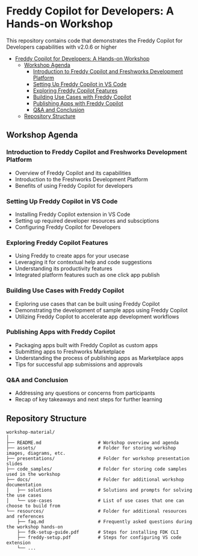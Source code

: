 # Freddy Copilot for Developers: A Hands-on Workshop

This repository contains code that demonstrates the Freddy Copilot for Developers capabilities with v2.0.6 or higher

- [Freddy Copilot for Developers: A Hands-on Workshop](#freddy-copilot-for-developers-a-hands-on-workshop)
  - [Workshop Agenda](#workshop-agenda)
    - [Introduction to Freddy Copilot and Freshworks Development Platform](#introduction-to-freddy-copilot-and-freshworks-development-platform)
    - [Setting Up Freddy Copilot in VS Code](#setting-up-freddy-copilot-in-vs-code)
    - [Exploring Freddy Copilot Features](#exploring-freddy-copilot-features)
    - [Building Use Cases with Freddy Copilot](#building-use-cases-with-freddy-copilot)
    - [Publishing Apps with Freddy Copilot](#publishing-apps-with-freddy-copilot)
    - [Q\&A and Conclusion](#qa-and-conclusion)
  - [Repository Structure](#repository-structure)

## Workshop Agenda

### Introduction to Freddy Copilot and Freshworks Development Platform
- Overview of Freddy Copilot and its capabilities
- Introduction to the Freshworks Development Platform
- Benefits of using Freddy Copilot for developers

### Setting Up Freddy Copilot in VS Code
- Installing Freddy Copilot extension in VS Code
- Setting up required developer resources and subsciptions
- Configuring Freddy Copilot for Developers

### Exploring Freddy Copilot Features
- Using Freddy to create apps for your usecase
- Leveraging it for contextual help and code suggestions
- Understanding its productivity features
- Integrated platform features such as one click app publish

### Building Use Cases with Freddy Copilot
- Exploring use cases that can be built using Freddy Copilot
- Demonstrating the development of sample apps using Freddy Copilot
- Utilizing Freddy Copilot to accelerate app development workflows

### Publishing Apps with Freddy Copilot
- Packaging apps built with Freddy Copilot as custom apps
- Submitting apps to Freshworks Marketplace
- Understanding the process of publishing apps as Marketplace apps
- Tips for successful app submissions and approvals

### Q&A and Conclusion
- Addressing any questions or concerns from participants
- Recap of key takeaways and next steps for further learning

## Repository Structure

```
workshop-material/
│
├── README.md                     # Workshop overview and agenda
├── assets/                       # Folder for storing workshop images, diagrams, etc.
├── presentations/                # Folder for workshop presentation slides
├── code_samples/                 # Folder for storing code samples used in the workshop
├── docs/                         # Folder for additional workshop documentation
│   ├── solutions                 # Solutions and prompts for solving the use cases
│   └── use-cases                 # List of use cases that one can choose to build from
└── resources/                    # Folder for additional resources and references
    ├── faq.md                    # Frequently asked questions during the workshop hands-on
    ├── fdk-setup-guide.pdf       # Steps for installing FDK CLI
    ├── freddy-setup.pdf          # Steps for configuring VS code extension
    └── ...
```
